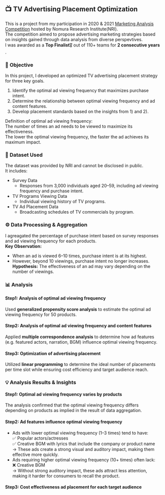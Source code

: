 ## 📺 TV Advertising Placement Optimization
This is a project from my participation in 2020 & 2021 [Marketing Analysis Competition](https://www.is.nri.co.jp/contest/2021/report.html) hosted by Nomura Research Institute(NRI).  
The competition aimed to propose advertising marketing strategies based on insights gained through data analysis from diverse perspevtives.  
I was awarded as a **Top Finalist**🎖️ out of 110+ teams for **2 consecutive years** .

### 🎯 **Objective**
In this project, I developed an optimized TV advertising placement strategy for three key goals.
1) Identify the optimal ad viewing frequency that maximizes purchase intent.
2) Determine the relationship between optimal viewing frequency and ad content features.
3) Develop placement standards based on the insights from 1) and 2).

Definition of optimal ad viewing frequency:  
The number of times an ad needs to be viewed to maximize its effectiveness.  
The lower the optimal viewing frequency, the faster the ad achieves its maximum impact.

### 📁 **Dataset Used**
The dataset was provided by NRI and cannot be disclosed in public.  
It includes:
- Survey Data
  - Responses from 3,000 individuals aged 20–59, including ad viewing frequency and purchase intent.
- TV Programs Viewing Data
  - Individual viewing history of TV programs.
- TV Ad Placement Data
  - Broadcasting schedules of TV commercials by program.

### ⚙️ **Data Processing & Aggregation**
I agreagated the percentage of purchase intent based on survey responses and ad viewing frequency for each products.  
**Key Observation:**
- When an ad is viewed 6–10 times, purchase intent is at its highest.
- However, beyond 10 viewings, purchase intent no longer increases.
**Hypothesis:**
The effectiveness of an ad may vary depending on the number of viewings.

### 📊 **Analysis**
#### **Step1: Analysis of optimal ad viewing frequency**
Used **generalized propensity score analysis** to estimate the optimal ad viewing frequency for 50 products.

#### **Step2: Analysis of optimal ad viewing frequency and content features**
Applied **multiple correspondence analysis** to determine how ad features (e.g. featured actors, narration, BGM) influence optimal viewing frequency.

#### **Step3: Optimization of advertising placement**
Utilized **linear programming** to determine the ideal number of placements per time slot while ensuring cost efficiency and target audience reach.

### 💡 **Analysis Results & Insights**
#### **Step1: Optimal ad viewing frequency varies by products**
The analysis confirmed that the optimal viewing frequency differs depending on products as implied in the result of data aggregation.

#### **Step2: Ad features influence optimal viewing frequency**
- Ads with lower optimal viewing frequency (1–3 times) tend to have:  
  ✅ Popular actors/actresses  
  ✅ Creative BGM with lyrics that include the company or product name  
   → These ads create a strong visual and auditory impact, making them effective more quickly.  
- Ads requiring higher optimal viewing frequency (10+ times) often lack:  
  ❌ Creative BGM  
   → Without strong auditory impact, these ads attract less attention, making it harder for consumers to recall the product.  

#### **Step3: Cost effectiveness ad placement for each target audience**


